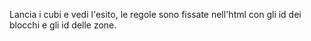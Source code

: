 Lancia i cubi e vedi l'esito, le regole sono fissate nell'html con gli id dei blocchi e gli id delle zone.